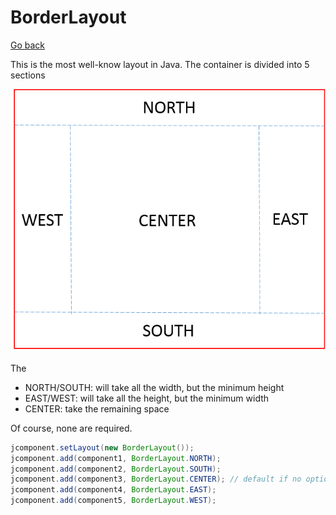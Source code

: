 # BorderLayout

[Go back](../../../_old/graphic/swing#layout-manager)

This is the most well-know layout in Java. The container is divided into 5 sections

![borderLayout](borderLayout.png)

The 

* NORTH/SOUTH: will take all the width, but the minimum height
* EAST/WEST: will take all the height, but the minimum width
* CENTER: take the remaining space

Of course, none are required.

```java
jcomponent.setLayout(new BorderLayout());
jcomponent.add(component1, BorderLayout.NORTH);
jcomponent.add(component2, BorderLayout.SOUTH);
jcomponent.add(component3, BorderLayout.CENTER); // default if no option
jcomponent.add(component4, BorderLayout.EAST);
jcomponent.add(component5, BorderLayout.WEST);
```